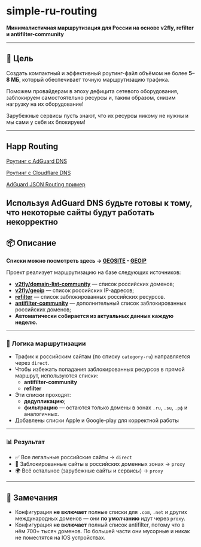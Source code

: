 # simple-ru-routing

**Минималистичная маршрутизация для России на основе v2fly, refilter и antifilter-community**

---

## 🎯 Цель

Создать компактный и эффективный роутинг-файл объёмом не более **5–8 МБ**, который обеспечивает точную маршрутизацию трафика.

Поможем провайдерам в эпоху дефицита сетевого оборудования, заблокируем самостоятельно ресурсы и, таким образом, снизим нагрузку на их оборудование!

Зарубежные сервисы пусть знают, что их ресурсы никому не нужны и мы сами у себя их блокируем!

---

## Happ Routing
[Роутинг с AdGuard DNS](https://raw.githubusercontent.com/fraybyl/simple-ru-routing/refs/heads/master/ADGUARD-ROUTING)

[Роутинг с Cloudflare DNS](https://raw.githubusercontent.com/fraybyl/simple-ru-routing/refs/heads/master/CF-ROUTING)

[AdGuard JSON Routing пример](https://raw.githubusercontent.com/frayZV/simple-ru-routing/refs/heads/master/JSON-EXAMPLE)

**Используя AdGuard DNS будьте готовы к тому, что некоторые сайты будут работать некорректно**
---

## 📦 Описание
**Списки можно посмотреть здесь -> [GEOSITE](https://github.com/frayZV/simple-ru-geosite) - [GEOIP](https://github.com/frayZV/simple-ru-geoip)**

Проект реализует маршрутизацию на базе следующих источников:
- **[v2fly/domain-list-community](https://github.com/v2fly/domain-list-community)** — список российских доменов;
- **[v2fly/geoip](https://github.com/v2fly/geoip)** — список российских IP-адресов;
- **[refilter](https://github.com/1andrevich/Re-filter-lists)** — список заблокированных российских ресурсов.
- **[antifilter-community](https://community.antifilter.download/)** — дополнительный список заблокированных российских доменов;
- **Автоматически собирается из актуальных данных каждую неделю.**
---

### 🔧 Логика маршрутизации

- Трафик к российским сайтам (по списку `category-ru`) направляется через `direct`.
- Чтобы избежать попадания заблокированных ресурсов в прямой маршрут, используются списки:
  - **antifilter-community**
  - **refilter**
- Эти списки проходят:
  - **дедупликацию**;
  - **фильтрацию** — остаются только домены в зонах `.ru`, `.su`, `.рф` и аналогичных.
- Добавлены списки Apple и Google-play для корректной работы
---

### 📊 Результат

- ✅ Все легальные российские сайты → `direct`
- 🚫 Заблокированные сайты в российских доменных зонах → `proxy`
- 🌍 Всё остальное (зарубежные сайты и сервисы) → `proxy`

---

## 📌 Замечания

- Конфигурация **не включает** полные списки для `.com`, `.net` и других международных доменов — они **по умолчанию** идут через `proxy`.
- Конфигурация **не включает** полный список antifilter, потому что в нём 700+ тысяч доменов. По большей части они мусорные и никак не поместятся на IOS устройствах.
